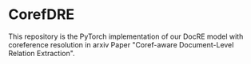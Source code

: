 # CorefDRE
This repository is the PyTorch implementation of our DocRE model with coreference resolution in arxiv Paper "Coref-aware Document-Level Relation Extraction".






